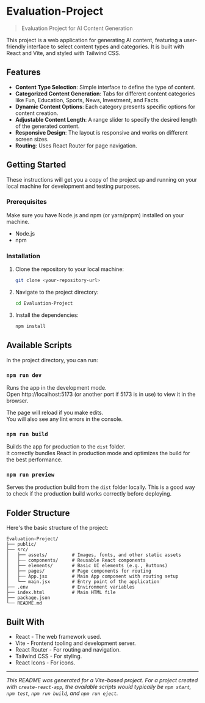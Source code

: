 # Evaluation-Project

> Evaluation Project for AI Content Generation

This project is a web application for generating AI content, featuring a user-friendly interface to select content types and categories. It is built with React and Vite, and styled with Tailwind CSS.

## Features

- **Content Type Selection**: Simple interface to define the type of content.
- **Categorized Content Generation**: Tabs for different content categories like Fun, Education, Sports, News, Investment, and Facts.
- **Dynamic Content Options**: Each category presents specific options for content creation.
- **Adjustable Content Length**: A range slider to specify the desired length of the generated content.
- **Responsive Design**: The layout is responsive and works on different screen sizes.
- **Routing**: Uses React Router for page navigation.

## Getting Started

These instructions will get you a copy of the project up and running on your local machine for development and testing purposes.

### Prerequisites

Make sure you have Node.js and npm (or yarn/pnpm) installed on your machine.

- Node.js
- npm

### Installation

1.  Clone the repository to your local machine:
    ```sh
    git clone <your-repository-url>
    ```
2.  Navigate to the project directory:
    ```sh
    cd Evaluation-Project
    ```
3.  Install the dependencies:
    ```sh
    npm install
    ```

##  Available Scripts

In the project directory, you can run:

### `npm run dev`

Runs the app in the development mode.<br />
Open http://localhost:5173 (or another port if 5173 is in use) to view it in the browser.

The page will reload if you make edits.<br />
You will also see any lint errors in the console.

### `npm run build`

Builds the app for production to the `dist` folder.<br />
It correctly bundles React in production mode and optimizes the build for the best performance.

### `npm run preview`

Serves the production build from the `dist` folder locally. This is a good way to check if the production build works correctly before deploying.

##  Folder Structure

Here's the basic structure of the project:

```
Evaluation-Project/
├── public/
├── src/
│   ├── assets/         # Images, fonts, and other static assets
│   ├── components/     # Reusable React components
│   ├── elements/       # Basic UI elements (e.g., Buttons)
│   ├── pages/          # Page components for routing
│   ├── App.jsx         # Main App component with routing setup
│   └── main.jsx        # Entry point of the application
├── .env                # Environment variables
├── index.html          # Main HTML file
├── package.json
└── README.md
```

## Built With

- React - The web framework used.
- Vite - Frontend tooling and development server.
- React Router - For routing and navigation.
- Tailwind CSS - For styling.
- React Icons - For icons.

---

_This README was generated for a Vite-based project. For a project created with `create-react-app`, the available scripts would typically be `npm start`, `npm test`, `npm run build`, and `npm run eject`._

